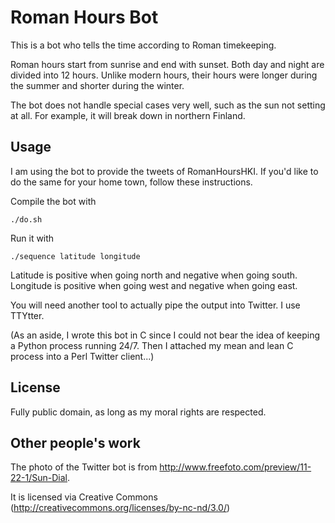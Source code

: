 Roman Hours Bot
===============

This is a bot who tells the time according to Roman timekeeping.

Roman hours start from sunrise and end with sunset.
Both day and night are divided into 12 hours.
Unlike modern hours, their hours were longer during the summer and shorter during the winter.

The bot does not handle special cases very well, such as the sun not setting at all.
For example, it will break down in northern Finland.

Usage
-----

I am using the bot to provide the tweets of RomanHoursHKI.
If you'd like to do the same for your home town, follow these instructions.

Compile the bot with

    ./do.sh

Run it with

    ./sequence latitude longitude

Latitude is positive when going north and negative when going south.
Longitude is positive when going west and negative when going east.

You will need another tool to actually pipe the output into Twitter.
I use TTYtter.

(As an aside, I wrote this bot in C since I could not bear the idea of keeping a Python process running 24/7.
Then I attached my mean and lean C process into a Perl Twitter client...)


License
-------

Fully public domain, as long as my moral rights are respected.


Other people's work
-------------------

The photo of the Twitter bot is from http://www.freefoto.com/preview/11-22-1/Sun-Dial.

It is licensed via Creative Commons (http://creativecommons.org/licenses/by-nc-nd/3.0/)
